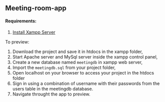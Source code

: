 ## Meeting-room-app
#### Requirements:
  1. [Install Xampp Server](https://www.apachefriends.org/download.html)  

To preview:
  1. Download the project and save it in htdocs in the xampp folder,  
  2. Start Apache server and MySql server inside the xampp control panel,
  3. Create a new database named ```meetingdb``` in xampp web server,  
  4. Import the ```meetingdb.sql``` from your project folder,
  5. Open localhost on your browser to access your project in the htdocs folder
  6. Sign in using a combination of username with their passwords from the users table in the meetingdb database.
  7. Navigate throught the app to preview.
